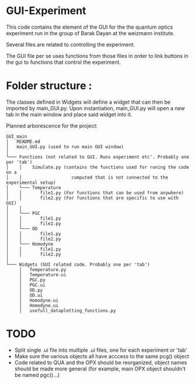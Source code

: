 # GUI-Experiment

This code contains the element of the GUI for the the quantum optics
experiment run in the group of Barak Dayan at the weizmann institute. 

Several files are related to controlling the experiment. 

The GUI file per se uses functions from those files in order to link buttons 
in the gui to functions that control the experiment. 

# Folder structure :

The classes defined in Widgets will define a widget that can then be imported
by main_GUI.py. Upon instantiation, main_GUI.py will open a new tab in the main
window and place said widget into it. 


Planned arborescence for the project:

```
GUI_main 
│   README.md
│   main_GUI.py (used to run main GUI window)
│
└─── Functions (not related to GUI. Runs experiment etc'. Probably one per 'tab')
│    │    Simulate.py (contains the functions used for runing the code on a 
│    │                   computed that is not connected to the experimental setup)
│    └─── Temperature
│    │       file1.py (For functions that can be used from anywhere)
│    │       file2.py (For functions that are specific to use with GUI)
│    │   
│    └─── PGC
│    │       file1.py
│    │       file2.py
│    └─── OD
│    │       file1.py
│    │       file2.py
│    └─── Homodyne
│    │       file1.py
│    │       file2.py
│
└─── Widgets (GUI related code. Probably one per 'tab')
     │   Temperature.py
     │   Temperature.ui
     │   PGC.py
     │   PGC.ui
     │   OD.py
     │   OD.ui
     │   Homodyne.ui
     │   Homodyne.ui
     │   usefull_dataplotting_functions.py 
```

# TODO

* Split single .ui file into multiple .ui files, one for each experiment or 'tab'
* Make sure the various objects all have acccess to the same pcg() object
* Code related to QUA and the OPX should be reorganized, object names should be made more general (for example, 
main OPX object shouldn't be named pgc()...)